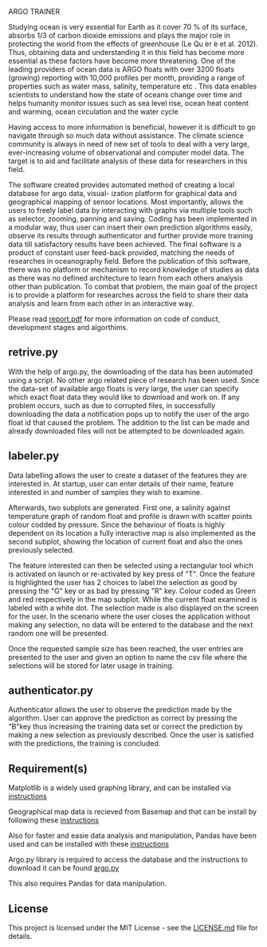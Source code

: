 ARGO TRAINER

Studying ocean is very essential for Earth as it cover 70 % of its surface, absorbs 1/3 of carbon dioxide emissions and plays the major role in protecting the world from the effects of greenhouse (Le Qu ́er ́e et al. 2012). Thus, obtaining data and understanding it in this field has become more essential as these factors have become more threatening. One of the leading providers of ocean data is ARGO floats with over 3200 floats (growing) reporting with 10,000 profiles per month, providing a range of properties such as water mass, salinity, temperature etc . This data enables scientists to understand how the state of oceans change over time and helps humanity monitor issues such as sea level rise, ocean heat content and warming, ocean circulation and the water cycle 

Having access to more information is beneficial, however it is difficult to go navigate through so much data without assistance. The climate science community is always in need of new set of tools to deal with a very large, ever-increasing volume of observational and computer model data. The target is to aid and facilitate analysis of these data for researchers in this field.

The software created provides automated method of creating a local database for argo data, visual- ization platform for graphical data and geographical mapping of sensor locations. Most importantly, allows the users to freely label data by interacting with graphs via multiple tools such as selector, zooming, panning and saving. Coding has been implemented in a modular way, thus user can insert their own prediction algorithms easily, observe its results through authenticator and further provide more training data till satisfactory results have been achieved. The final software is a product of constant user feed-back provided, matching the needs of researches in oceanography field. Before the publication of this software, there was no platform or mechanism to record knowledge of studies as data as there was no defined architecture to learn from each others analysis other than publication. To combat that problem, the main goal of the project is to provide a platform for researches across the field to share their data analysis and learn from each other in an interactive way.


Please read [report.pdf](https://github.com/vagifaliyev/argo_trainer/blob/master/report.pdf) for more information on code of conduct, development stages and algorthims.

## retrive.py

With the help of argo.py, the downloading of the data has been automated using a script. No other argo related piece of research has been used. Since the data-set of available argo floats is very large, the user can specify which exact float data they would like to download and work on. If any problem occurs, such as due to corrupted files, in successfully downloading the data a notification pops up to notify the user of the argo float id that caused the problem. The addition to the list can be made and already downloaded files will not be attempted to be downloaded again. 

## labeler.py

Data labelling allows the user to create a dataset of the features they are interested in. At startup, user can enter details of their name, feature interested in and number of samples they wish to examine.

Afterwards, two subplots are generated. First one, a salinity against temperature graph of random float and profile is drawn with scatter points colour codded by pressure. Since the behaviour of floats is highly dependent on its location a fully interactive map is also implemented as the second subplot, showing the location of current float and also the ones previously selected. 

The feature interested can then be selected using a rectangular tool which is activated on launch or re-activated by key press of "T". Once the feature is highlighted the user has 2 choices to label the selection as good by pressing the "G" key or as bad by pressing "R" key. Colour coded as Green and red respectively in the map subplot. While the current float examined is labeled with a white dot. The selection made is also displayed on the screen for the user. In the scenario where the user closes the application without making any selection, no data will be entered to the database and the next random one will be presented. 

Once the requested sample size has been reached, the user entries are presented to the user and given an option to name the csv file where the selections will be stored for later usage in training.

## authenticator.py

Authenticator allows the user to observe the prediction made by the algorithm. User can approve the prediction as correct by pressing the "B"key thus increasing the training data set or correct the prediction by making a new selection as previously described. Once the user is satisfied with the predictions, the training is concluded. 


## Requirement(s)

Matplotlib is a widely used graphing library, and can be installed via [instructions](https://matplotlib.org/3.1.1/users/installing.html)

Geographical map data is recieved from Basemap and that can be install by following these [instructions](https://matplotlib.org/basemap/users/installing.html)

Also for faster and easie data analysis and manipulation, Pandas have been used and can be installed with these [instructions](https://pandas.pydata.org/pandas-docs/stable/getting_started/install.html)

Argo.py library is required to access the database and the instructions to download it can be found [argo.py](https://pypi.org/project/argopy/)

This also requires Pandas for data manipulation.

## License

This project is licensed under the MIT License - see the [LICENSE.md](https://github.com/vagifaliyev/argo_trainer/blob/master/LICENSE) file for details.





